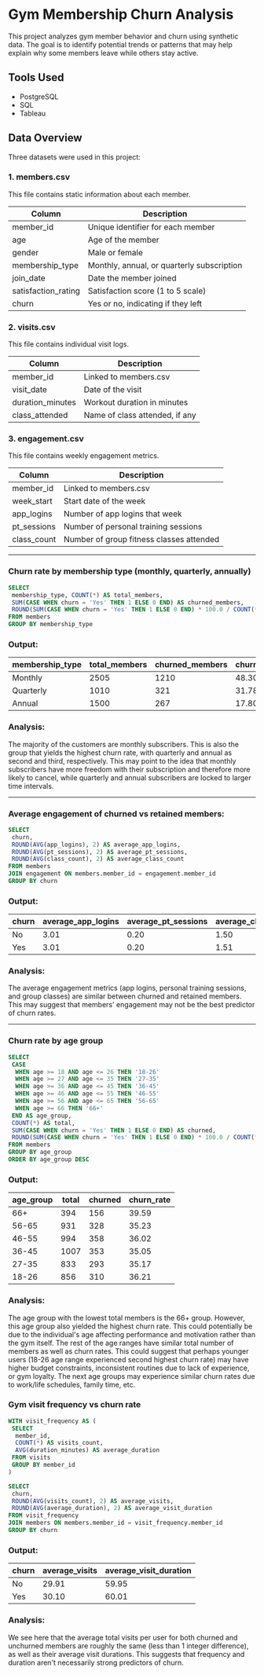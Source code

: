 # Gym Membership Churn Analysis

This project analyzes gym member behavior and churn using synthetic data. The goal is to identify potential trends or patterns that may help explain why some members leave while others stay active.

## Tools Used
- PostgreSQL
- SQL
- Tableau

## Data Overview

Three datasets were used in this project:

### 1. members.csv

This file contains static information about each member.

| Column              | Description                                    |
|---------------------|------------------------------------------------|
| member_id           | Unique identifier for each member              |
| age                 | Age of the member                              |
| gender              | Male or female                                 |
| membership_type     | Monthly, annual, or quarterly subscription     |
| join_date           | Date the member joined                         |
| satisfaction_rating | Satisfaction score (1 to 5 scale)              |
| churn               | Yes or no, indicating if they left             |

### 2. visits.csv

This file contains individual visit logs.

| Column            | Description                            |
|-------------------|----------------------------------------|
| member_id         | Linked to members.csv                  |
| visit_date        | Date of the visit                      |
| duration_minutes  | Workout duration in minutes            |
| class_attended    | Name of class attended, if any         |

### 3. engagement.csv

This file contains weekly engagement metrics.

| Column         | Description                                 |
|----------------|---------------------------------------------|
| member_id      | Linked to members.csv                       |
| week_start     | Start date of the week                      |
| app_logins     | Number of app logins that week              |
| pt_sessions    | Number of personal training sessions        |
| class_count    | Number of group fitness classes attended    |

---

### Churn rate by membership type (monthly, quarterly, annually) 

```sql
SELECT 
 membership_type, COUNT(*) AS total_members, 
 SUM(CASE WHEN churn = 'Yes' THEN 1 ELSE 0 END) AS churned_members,
 ROUND(SUM(CASE WHEN churn = 'Yes' THEN 1 ELSE 0 END) * 100.0 / COUNT(*), 2) AS churned_rate
FROM members
GROUP BY membership_type
```
### Output: 

| membership_type | total_members | churned_members | churned_rate |
|-----------------|---------------|-----------------|--------------|
| Monthly         | 2505          | 1210            | 48.30        |
| Quarterly       | 1010          | 321             | 31.78        |
| Annual          | 1500          | 267             | 17.80        |

### Analysis:
The majority of the customers are monthly subscribers. This is also the group that yields the highest churn rate, with quarterly and annual as second and third, respectively. This may point to the idea that monthly subscribers have more freedom with their subscription and therefore more likely to cancel, while quarterly and annual subscribers are locked to larger time intervals. 

---

### Average engagement of churned vs retained members:

```sql
SELECT
 churn,
 ROUND(AVG(app_logins), 2) AS average_app_logins,
 ROUND(AVG(pt_sessions), 2) AS average_pt_sessions,
 ROUND(AVG(class_count), 2) AS average_class_count
FROM members
JOIN engagement ON members.member_id = engagement.member_id
GROUP BY churn
```
### Output:
| churn | average_app_logins | average_pt_sessions | average_class_count |
|-------|----------------|-----------------|-----------------|
| No    | 3.01           | 0.20            | 1.50            |
| Yes   | 3.01           | 0.20            | 1.51            |

### Analysis:
The average engagement metrics (app logins, personal training sessions, and group classes) are similar between churned and retained members. This may suggest that members' engagement may not be the best predictor of churn rates. 

---

### Churn rate by age group

```sql
SELECT
 CASE
  WHEN age >= 18 AND age <= 26 THEN '18-26' 
  WHEN age >= 27 AND age <= 35 THEN '27-35'
  WHEN age >= 36 AND age <= 45 THEN '36-45'
  WHEN age >= 46 AND age <= 55 THEN '46-55'
  WHEN age >= 56 AND age <= 65 THEN '56-65'
  WHEN age >= 66 THEN '66+'
 END AS age_group,
 COUNT(*) AS total,
 SUM(CASE WHEN churn = 'Yes' THEN 1 ELSE 0 END) AS churned,
 ROUND(SUM(CASE WHEN churn = 'Yes' THEN 1 ELSE 0 END) * 100.0 / COUNT(*), 2) AS churn_rate
FROM members
GROUP BY age_group
ORDER BY age_group DESC
```
### Output: 
| age_group | total | churned | churn_rate |
|-----------|-------|---------|------------|
| 66+       | 394   | 156     | 39.59      |
| 56-65     | 931   | 328     | 35.23      |
| 46-55     | 994   | 358     | 36.02      |
| 36-45     | 1007  | 353     | 35.05      |
| 27-35     | 833   | 293     | 35.17      |
| 18-26     | 856   | 310     | 36.21      |

### Analysis:
The age group with the lowest total members is the 66+ group. However, this age group also yielded the highest churn rate. This could potentially be due to the individual's age affecting performance and motivation rather than the gym itself. The rest of the age ranges have similar total number of members as well as churn rates. This could suggest that perhaps younger users (18-26 age range experienced second highest churn rate) may have higher budget constraints, inconsistent routines due to lack of experience, or gym loyalty. The next age groups may experience similar churn rates due to work/life schedules, family time, etc. 

### Gym visit frequency vs churn rate

```sql
WITH visit_frequency AS (
 SELECT 
  member_id, 
  COUNT(*) AS visits_count, 
  AVG(duration_minutes) AS average_duration
 FROM visits
 GROUP BY member_id
)

SELECT 
 churn, 
 ROUND(AVG(visits_count), 2) AS average_visits, 
 ROUND(AVG(average_duration), 2) AS average_visit_duration
FROM visit_frequency
JOIN members ON members.member_id = visit_frequency.member_id
GROUP BY churn

```
### Output: 

| churn | average_visits | average_visit_duration |
|-------|----------------|------------------------|
| No    | 29.91          | 59.95                  |
| Yes   | 30.10          | 60.01                  |

### Analysis:
We see here that the average total visits per user for both churned and unchurned members are roughly the same (less than 1 integer difference), as well as their average visit durations. This suggests that frequency and duration aren't necessarily strong predictors of churn. 





